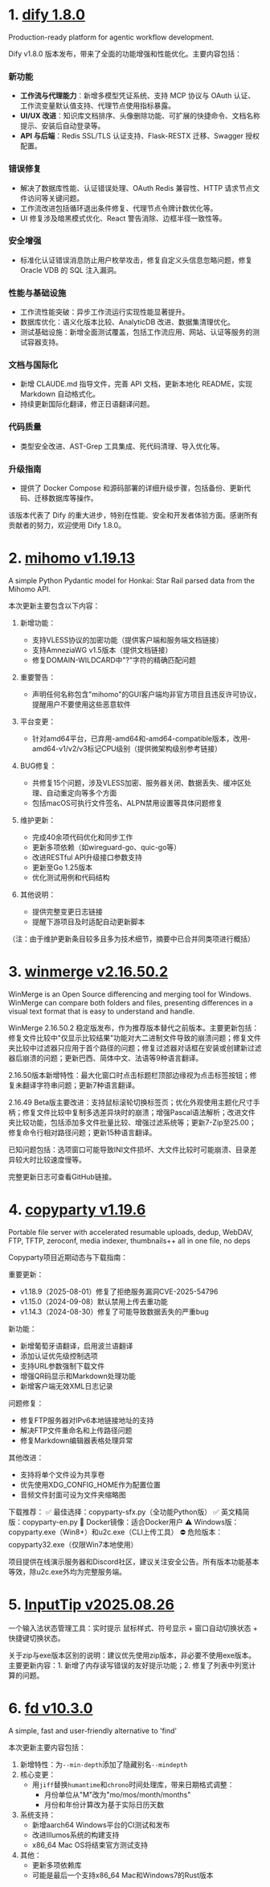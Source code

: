
# 1. [dify 1.8.0](https://github.com/langgenius/dify/releases/tag/1.8.0)  
Production-ready platform for agentic workflow development.

Dify v1.8.0 版本发布，带来了全面的功能增强和性能优化。主要内容包括：

### 新功能
- **工作流与代理能力**：新增多模型凭证系统、支持 MCP 协议与 OAuth 认证、工作流变量默认值支持、代理节点使用指标暴露。
- **UI/UX 改进**：知识库文档排序、头像删除功能、可扩展的快捷命令、文档名称提示、安装后自动登录等。
- **API 与后端**：Redis SSL/TLS 认证支持、Flask-RESTX 迁移、Swagger 授权配置。

### 错误修复
- 解决了数据库性能、认证错误处理、OAuth Redis 兼容性、HTTP 请求节点文件访问等关键问题。
- 工作流改进包括循环退出条件修复、代理节点令牌计数优化等。
- UI 修复涉及暗黑模式优化、React 警告消除、边框半径一致性等。

### 安全增强
- 标准化认证错误消息防止用户枚举攻击，修复自定义头信息忽略问题，修复 Oracle VDB 的 SQL 注入漏洞。

### 性能与基础设施
- 工作流性能突破：异步工作流运行实现性能显著提升。
- 数据库优化：语义化版本比较、AnalyticDB 改进、数据集清理优化。
- 测试基础设施：新增全面测试覆盖，包括工作流应用、网站、认证等服务的测试容器支持。

### 文档与国际化
- 新增 CLAUDE.md 指导文件，完善 API 文档，更新本地化 README，实现 Markdown 自动格式化。
- 持续更新国际化翻译，修正日语翻译问题。

### 代码质量
- 类型安全改进、AST-Grep 工具集成、死代码清理、导入优化等。

### 升级指南
- 提供了 Docker Compose 和源码部署的详细升级步骤，包括备份、更新代码、迁移数据库等操作。

该版本代表了 Dify 的重大进步，特别在性能、安全和开发者体验方面。感谢所有贡献者的努力，欢迎使用 Dify 1.8.0。

# 2. [mihomo v1.19.13](https://github.com/MetaCubeX/mihomo/releases/tag/v1.19.13)  
A simple Python Pydantic model for Honkai: Star Rail parsed data from the Mihomo API.

本次更新主要包含以下内容：

1. 新增功能：
   - 支持VLESS协议的加密功能（提供客户端和服务端文档链接）
   - 支持AmneziaWG v1.5版本（提供文档链接）
   - 修复DOMAIN-WILDCARD中"?"字符的精确匹配问题

2. 重要警告：
   - 声明任何名称包含"mihomo"的GUI客户端均非官方项目且违反许可协议，提醒用户不要使用这些恶意软件

3. 平台变更：
   - 针对amd64平台，已弃用-amd64和-amd64-compatible版本，改用-amd64-v1/v2/v3标记CPU级别（提供微架构级别参考链接）

4. BUG修复：
   - 共修复15个问题，涉及VLESS加密、服务器关闭、数据丢失、缓冲区处理、自动重定向等多个方面
   - 包括macOS可执行文件签名、ALPN禁用设置等具体问题修复

5. 维护更新：
   - 完成40余项代码优化和同步工作
   - 更新多项依赖（如wireguard-go、quic-go等）
   - 改进RESTful API升级接口参数支持
   - 更新至Go 1.25版本
   - 优化测试用例和代码结构

6. 其他说明：
   - 提供完整变更日志链接
   - 提醒下游项目及时适配自动更新脚本

（注：由于维护更新条目较多且多为技术细节，摘要中已合并同类项进行概括）

# 3. [winmerge v2.16.50.2](https://github.com/WinMerge/winmerge/releases/tag/v2.16.50.2)  
WinMerge is an Open Source differencing and merging tool for Windows. WinMerge can compare both folders and files, presenting differences in a visual text format that is easy to understand and handle.

WinMerge 2.16.50.2 稳定版发布，作为推荐版本替代之前版本。主要更新包括：修复文件比较中"仅显示比较结果"功能对大二进制文件导致的崩溃问题；修复文件夹比较中过滤器只应用于首个路径的问题；修复过滤器对话框在安装或创建新过滤器后崩溃的问题；更新巴西、简体中文、法语等9种语言翻译。

2.16.50版本新增特性：最大化窗口时点击标题栏顶部边缘视为点击标签按钮；修复未翻译字符串问题；更新7种语言翻译。

2.16.49 Beta版主要改进：支持鼠标滚轮切换标签页；优化外观使用主题化尺寸手柄；修复文件比较中复制多选差异块时的崩溃；增强Pascal语法解析；改进文件夹比较功能，包括添加多文件批量比较、增强过滤系统等；更新7-Zip至25.00；修复命令行相对路径问题；更新15种语言翻译。

已知问题包括：选项窗口可能导致INI文件损坏、大文件比较时可能崩溃、目录差异较大时比较速度慢等。

完整更新日志可查看GitHub链接。

# 4. [copyparty v1.19.6](https://github.com/9001/copyparty/releases/tag/v1.19.6)  
Portable file server with accelerated resumable uploads, dedup, WebDAV, FTP, TFTP, zeroconf, media indexer, thumbnails++ all in one file, no deps

Copyparty项目近期动态与下载指南：

重要更新：
- v1.18.9（2025-08-01）修复了拒绝服务漏洞CVE-2025-54796
- v1.15.0（2024-09-08）默认禁用上传去重功能
- v1.14.3（2024-08-30）修复了可能导致数据丢失的严重bug

新功能：
- 新增葡萄牙语翻译，启用波兰语翻译
- 添加认证优先级控制选项
- 支持URL参数强制下载文件
- 增强QR码显示和Markdown处理功能
- 新增客户端无效XML日志记录

问题修复：
- 修复FTP服务器对IPv6本地链接地址的支持
- 解决FTP文件重命名和上传路径问题
- 修复Markdown编辑器表格处理异常

其他改进：
- 支持将单个文件设为共享卷
- 优先使用XDG_CONFIG_HOME作为配置位置
- 音频文件封面可设为文件夹缩略图

下载推荐：
✅ 最佳选择：copyparty-sfx.py（全功能Python版）
✅ 英文精简版：copyparty-en.py
🐋 Docker镜像：适合Docker用户
⚠️ Windows版：copyparty.exe（Win8+）和u2c.exe（CLI上传工具）
⛔️ 危险版本：copyparty32.exe（仅限Win7本地使用）

项目提供在线演示服务器和Discord社区，建议关注安全公告。所有版本功能基本等效，除u2c.exe外均为完整服务端。

# 5. [InputTip v2025.08.26](https://github.com/abgox/InputTip/releases/tag/v2025.08.26)  
一个输入法状态管理工具：实时提示 鼠标样式、符号显示 + 窗口自动切换状态 + 快捷键切换状态。

关于zip与exe版本区别的说明：建议优先使用zip版本，非必要不使用exe版本。主要更新内容：1. 新增了内存读写错误的友好提示功能；2. 修复了列表中列宽计算的问题。

# 6. [fd v10.3.0](https://github.com/sharkdp/fd/releases/tag/v10.3.0)  
A simple, fast and user-friendly alternative to 'find'

本次更新主要内容包括：  
1. 新增特性：为`--min-depth`添加了隐藏别名`--mindepth`  
2. 核心变更：  
   - 用`jiff`替换`humantime`和`chrono`时间处理库，带来日期格式调整：  
     - 月份单位从"M"改为"mo/mos/month/months"  
     - 月份和年份计算改为基于实际日历天数  
3. 系统支持：  
   - 新增aarch64 Windows平台的CI测试和发布  
   - 改进Illumos系统的构建支持  
   - x86_64 Mac OS将结束官方测试支持  
4. 其他：  
   - 更新多项依赖库  
   - 可能是最后一个支持x86_64 Mac和Windows7的Rust版本

